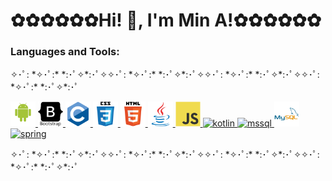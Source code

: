 <h1>✿✿✿✿✿✿Hi! 👋, I'm Min A!✿✿✿✿✿✿</h1>
<h3 align="left">Languages and Tools:</h3>
✧･ﾟ: *✧･ﾟ:* *:･ﾟ✧*:･ﾟ✧✧･ﾟ: *✧･ﾟ:* *:･ﾟ✧*:･ﾟ✧✧･ﾟ: *✧･ﾟ:* *:･ﾟ✧*:･ﾟ✧✧･ﾟ: *✧･ﾟ:* *:･ﾟ✧*:･ﾟ
<p align="left"> <a href="https://developer.android.com" target="_blank" rel="noreferrer"> <img src="https://raw.githubusercontent.com/devicons/devicon/master/icons/android/android-original-wordmark.svg" alt="android" width="40" height="40"/> </a> <a href="https://getbootstrap.com" target="_blank" rel="noreferrer"> <img src="https://raw.githubusercontent.com/devicons/devicon/master/icons/bootstrap/bootstrap-plain-wordmark.svg" alt="bootstrap" width="40" height="40"/> </a> <a href="https://www.cprogramming.com/" target="_blank" rel="noreferrer"> <img src="https://raw.githubusercontent.com/devicons/devicon/master/icons/c/c-original.svg" alt="c" width="40" height="40"/> </a> <a href="https://www.w3schools.com/css/" target="_blank" rel="noreferrer"> <img src="https://raw.githubusercontent.com/devicons/devicon/master/icons/css3/css3-original-wordmark.svg" alt="css3" width="40" height="40"/> </a> <a href="https://www.w3.org/html/" target="_blank" rel="noreferrer"> <img src="https://raw.githubusercontent.com/devicons/devicon/master/icons/html5/html5-original-wordmark.svg" alt="html5" width="40" height="40"/> </a> <a href="https://www.java.com" target="_blank" rel="noreferrer"> <img src="https://raw.githubusercontent.com/devicons/devicon/master/icons/java/java-original.svg" alt="java" width="40" height="40"/> </a> <a href="https://developer.mozilla.org/en-US/docs/Web/JavaScript" target="_blank" rel="noreferrer"> <img src="https://raw.githubusercontent.com/devicons/devicon/master/icons/javascript/javascript-original.svg" alt="javascript" width="40" height="40"/> </a> <a href="https://kotlinlang.org" target="_blank" rel="noreferrer"> <img src="https://www.vectorlogo.zone/logos/kotlinlang/kotlinlang-icon.svg" alt="kotlin" width="40" height="40"/> </a> <a href="https://www.microsoft.com/en-us/sql-server" target="_blank" rel="noreferrer"> <img src="https://www.svgrepo.com/show/303229/microsoft-sql-server-logo.svg" alt="mssql" width="40" height="40"/> </a> <a href="https://www.mysql.com/" target="_blank" rel="noreferrer"> <img src="https://raw.githubusercontent.com/devicons/devicon/master/icons/mysql/mysql-original-wordmark.svg" alt="mysql" width="40" height="40"/> </a> <a href="https://reactjs.org/" target="_blank" rel="noreferrer">  </a> <a href="https://spring.io/" target="_blank" rel="noreferrer"> <img src="https://www.vectorlogo.zone/logos/springio/springio-icon.svg" alt="spring" width="40" height="40"/> </a> </p>
✧･ﾟ: *✧･ﾟ:* *:･ﾟ✧*:･ﾟ✧✧･ﾟ: *✧･ﾟ:* *:･ﾟ✧*:･ﾟ✧✧･ﾟ: *✧･ﾟ:* *:･ﾟ✧*:･ﾟ✧✧･ﾟ: *✧･ﾟ:* *:･ﾟ✧*:･ﾟ
